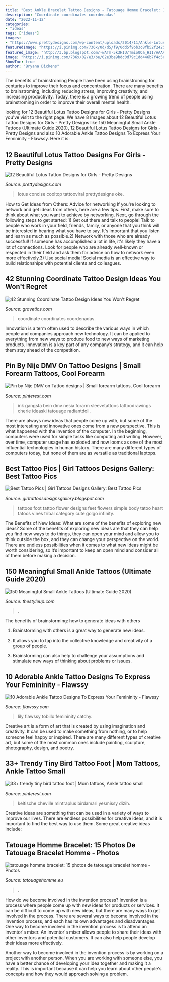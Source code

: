 ```yaml
---
title: "Best Ankle Bracelet Tattoo Designs ~ Tatouage Homme Bracelet: 15 Photos De Tatouage Bracelet Homme"
description: "Coordinate coordinates coordenadas"
date: "2022-11-12"
categories:
- "ideas"
tags: ["ideas"]
images:
- "https://www.prettydesigns.com/wp-content/uploads/2014/11/Ankle-Lotus-Tattoo.jpg"
featuredImage: "https://i.pinimg.com/736x/0d/d5/f9/0dd5f9bb3c8fb52f24250efd0dacd2fe.jpg"
featured_image: "http://3.bp.blogspot.com/-wATm-5k3HIU/Tmio0Oa_HII/AAAAAAAADdY/QKAsiNTfVds/s1600/tattoos+on+your+foot.jpg"
image: "https://i.pinimg.com/736x/02/e3/be/02e3be9bdc0d79c1dd446b7f4c5efbcb.jpg"
ShowToc: true
author: "Bryana Dickens"
---
```



The benefits of brainstroming
People have been using brainstroming for centuries to improve their focus and concentration. There are many benefits to brainstroming, including reducing stress, improving creativity, and increasing productivity. Today, there is a growing trend of people using brainstroming in order to improve their overall mental health.

	

		
looking for 12 Beautiful Lotus Tattoo Designs for Girls - Pretty Designs you've visit to the right page. We have 8 Images about 12 Beautiful Lotus Tattoo Designs for Girls - Pretty Designs like 150 Meaningful Small Ankle Tattoos (Ultimate Guide 2020), 12 Beautiful Lotus Tattoo Designs for Girls - Pretty Designs and also 10 Adorable Ankle Tattoo Designs To Express Your Femininity - Flawssy. Here it is:
		
    
## 12 Beautiful Lotus Tattoo Designs For Girls - Pretty Designs

<img loading=lazy src="https://www.prettydesigns.com/wp-content/uploads/2014/11/Ankle-Lotus-Tattoo.jpg" onerror="this.onerror=null;this.src='https://tse1.mm.bing.net/th?id=OIP.KSO8GVTt-MdgQbl2u3jadAAAAA&amp;pid=15.1';" alt="12 Beautiful Lotus Tattoo Designs for Girls - Pretty Designs">

_Source: prettydesigns.com_

>lotus concise cooltop tattooviral prettydesigns oke. 

	

How to Get Ideas from Others: Advice for networking
If you're looking to network and get ideas from others, here are a few tips. First, make sure to think about what you want to achieve by networking. Next, go through the following steps to get started: 1) Get out there and talk to people! Talk to people who work in your field, friends, family, or anyone that you think will be interested in hearing what you have to say. It's important that you listen and learn as much as possible.2) Network with those who are already successful! If someone has accomplished a lot in life, it's likely they have a lot of connections. Look for people who are already well-known or respected in their field and ask them for advice on how to network even more effectively.3) Use social media! Social media is an effective way to build relationships with potential clients and colleagues.

    
## 42 Stunning Coordinate Tattoo Design Ideas You Won&#039;t Regret

<img loading=lazy src="https://www.gravetics.com/wp-content/uploads/2017/03/A-simple-design-that-fits-right-on-the-ankle..jpg" onerror="this.onerror=null;this.src='https://tse3.mm.bing.net/th?id=OIP.1UgN8K2JFs6W4WkjFttvOAHaJ4&amp;pid=15.1';" alt="42 Stunning Coordinate Tattoo Design Ideas You Won&#039;t Regret">

_Source: gravetics.com_

>coordinate coordinates coordenadas. 

	

Innovation is a term often used to describe the various ways in which people and companies approach new technology. It can be applied to everything from new ways to produce food to new ways of marketing products. Innovation is a key part of any company’s strategy, and it can help them stay ahead of the competition.

    
## Pin By Nije DMV On Tattoo Designs | Small Forearm Tattoos, Cool Forearm

<img loading=lazy src="https://i.pinimg.com/736x/02/e3/be/02e3be9bdc0d79c1dd446b7f4c5efbcb.jpg" onerror="this.onerror=null;this.src='https://tse4.mm.bing.net/th?id=OIP.jkhTGTrYaypIH_qsWnHzDgHaJ3&amp;pid=15.1';" alt="Pin by Nije DMV on Tattoo designs | Small forearm tattoos, Cool forearm">

_Source: pinterest.com_

>ink gangsta bein dmv nesia forarm sleevetattoos tattoodrawings cherie ideaski tatouage radiantdoll. 

	

There are always new ideas that people come up with, but some of the most interesting and innovative ones come from a new perspective. This is what happened with the invention of the computer. In the beginning, computers were used for simple tasks like computing and writing. However, over time, computer usage has exploded and now looms as one of the most influential technologies in human history. There are many different types of computers today, but none of them are as versatile as traditional laptops.

    
## Best Tattoo Pics | Girl Tattoos Designs Gallery: Best Tattoo Pics

<img loading=lazy src="http://3.bp.blogspot.com/-wATm-5k3HIU/Tmio0Oa_HII/AAAAAAAADdY/QKAsiNTfVds/s1600/tattoos+on+your+foot.jpg" onerror="this.onerror=null;this.src='https://tse4.mm.bing.net/th?id=OIP.G_vZ6iuLw2xV8mkg0LYNRgHaFj&amp;pid=15.1';" alt="Best Tattoo Pics | Girl Tattoos Designs Gallery: Best Tattoo Pics">

_Source: girltattoosdesignsgallery.blogspot.com_

>tattoos foot tattoo flower designs feet flowers simple body tatoo heart tatoos vines tribal category cute golgo infinity. 

	

The Benefits of New Ideas: What are some of the benefits of exploring new ideas?
Some of the benefits of exploring new ideas are that they can help you find new ways to do things, they can open your mind and allow you to think outside the box, and they can change your perspective on the world. There are endless possibilities when it comes to what new ideas might be worth considering, so it’s important to keep an open mind and consider all of them before making a decision.

    
## 150 Meaningful Small Ankle Tattoos (Ultimate Guide 2020)

<img loading=lazy src="https://thestyleup.com/wp-content/uploads/2016/05/ankle-Tattoo-13.jpg" onerror="this.onerror=null;this.src='https://tse2.mm.bing.net/th?id=OIP.UIA6HL1v2zjxhFbK_4qPoQHaJ4&amp;pid=15.1';" alt="150 Meaningful Small Ankle Tattoos (Ultimate Guide 2020)">

_Source: thestyleup.com_

>. 

	

The benefits of brainstorming: how to generate ideas with others
1. Brainstorming with others is a great way to generate new ideas.
2. It allows you to tap into the collective knowledge and creativity of a group of people.

3. Brainstorming can also help to challenge your assumptions and stimulate new ways of thinking about problems or issues.

    
## 10 Adorable Ankle Tattoo Designs To Express Your Femininity - Flawssy

<img loading=lazy src="https://www.flawssy.com/wp-content/uploads/2016/06/Lily-Flower-Tattoos-On-Ankle.jpg" onerror="this.onerror=null;this.src='https://tse4.mm.bing.net/th?id=OIP.S9ewzQKQMX675ibjR2-YtAHaNq&amp;pid=15.1';" alt="10 Adorable Ankle Tattoo Designs To Express Your Femininity - Flawssy">

_Source: flawssy.com_

>lily flawssy tobillo femininity catchy. 

	

Creative art is a form of art that is created by using imagination and creativity. It can be used to make something from nothing, or to help someone feel happy or inspired. There are many different types of creative art, but some of the most common ones include painting, sculpture, photography, design, and poetry.

    
## 33+ Trendy Tiny Bird Tattoo Foot | Mom Tattoos, Ankle Tattoo Small

<img loading=lazy src="https://i.pinimg.com/736x/0d/d5/f9/0dd5f9bb3c8fb52f24250efd0dacd2fe.jpg" onerror="this.onerror=null;this.src='https://tse4.mm.bing.net/th?id=OIP.JN4Csh3eeKdfEKQ9-dTjZQAAAA&amp;pid=15.1';" alt="33+ trendy tiny bird tattoo foot | Mom tattoos, Ankle tattoo small">

_Source: pinterest.com_

>keltische cheville mintraplus birdamari yesmissy dizih. 

	

Creative ideas are something that can be used in a variety of ways to improve our lives. There are endless possibilities for creative ideas, and it is important to find the best way to use them. Some great creative ideas include:

    
## Tatouage Homme Bracelet: 15 Photos De Tatouage Bracelet Homme - Photos

<img loading=lazy src="https://www.tatouagehomme.eu/wp-content/uploads/tatouage-bracelet-homme-15.jpg" onerror="this.onerror=null;this.src='https://tse2.mm.bing.net/th?id=OIP.-zq1WesB5fnl2BnBweCmjQHaK5&amp;pid=15.1';" alt="tatouage homme bracelet: 15 photos de tatouage bracelet homme - Photos">

_Source: tatouagehomme.eu_

>. 

	

How do we become involved in the invention process?
Invention is a process where people come up with new ideas for products or services. It can be difficult to come up with new ideas, but there are many ways to get involved in the process. There are several ways to become involved in the invention process, and each has its own advantages and disadvantages.
One way to become involved in the invention process is to attend an inventor's mixer. An inventor's mixer allows people to share their ideas with other inventors and potential customers. It can also help people develop their ideas more effectively.

Another way to become involved in the invention process is by working on a project with another person. When you are working with someone else, you have a better chance of developing your idea together and making it a reality. This is important because it can help you learn about other people's concepts and how they would approach solving a problem.

